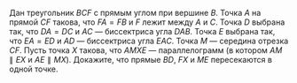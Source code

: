 Дан треугольник $BCF$ с прямым углом при вершине $B$. Точка $A$ на прямой $CF$ такова, что $FA = FB$ и $F$ лежит между $A$ и $C$. Точка $D$ выбрана так, что $DA = DC$ и $AC$ — биссектриса угла $DAB.$ Точка $E$ выбрана так, что $EA = ED$ и $AD$ — биссектриса угла $EAC$. Точка $M$ — середина отрезка $CF$. Пусть точка $X$ такова, что $AMXE$ — параллелограмм
(в котором $AM \parallel EX$ и $AE \parallel MX$). Докажите, что прямые $BD$, $FX$ и $ME$ пересекаются в одной точке.
